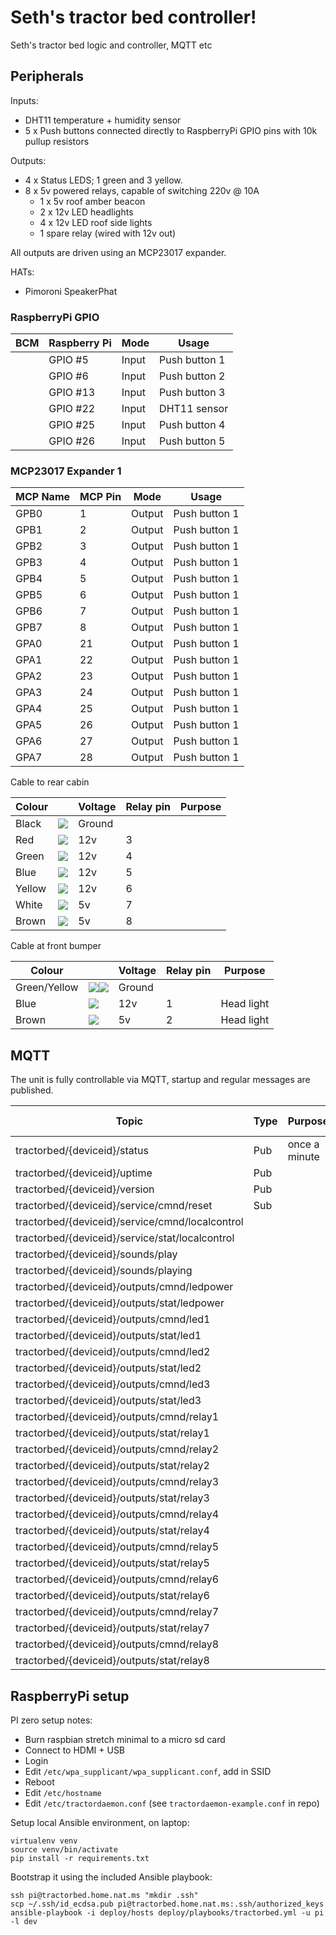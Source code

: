 # Seth's tractor bed controller!

Seth's tractor bed logic and controller, MQTT etc

## Peripherals

Inputs:

* DHT11 temperature + humidity sensor
* 5 x Push buttons connected directly to RaspberryPi GPIO pins with 10k pullup resistors

Outputs:

* 4 x Status LEDS; 1 green and 3 yellow.
* 8 x 5v powered relays, capable of switching 220v @ 10A
  * 1 x 5v roof amber beacon
  * 2 x 12v LED headlights
  * 4 x 12v LED roof side lights
  * 1 spare relay (wired with 12v out)

All outputs are driven using an MCP23017 expander.

HATs:

* Pimoroni SpeakerPhat

### RaspberryPi GPIO

| BCM      | Raspberry Pi | Mode   | Usage         |
|----------|--------------|--------|---------------|
|          | GPIO #5      | Input  | Push button 1 |
|          | GPIO #6      | Input  | Push button 2 |
|          | GPIO #13     | Input  | Push button 3 |
|          | GPIO #22     | Input  | DHT11 sensor  |
|          | GPIO #25     | Input  | Push button 4 |
|          | GPIO #26     | Input  | Push button 5 |

### MCP23017 Expander 1

| MCP Name | MCP Pin | Mode   | Usage             |
|----------|---------|--------|-------------------|
| GPB0     | 1       | Output | Push button 1     |
| GPB1     | 2       | Output | Push button 1     |
| GPB2     | 3       | Output | Push button 1     |
| GPB3     | 4       | Output | Push button 1     |
| GPB4     | 5       | Output | Push button 1     |
| GPB5     | 6       | Output | Push button 1     |
| GPB6     | 7       | Output | Push button 1     |
| GPB7     | 8       | Output | Push button 1     |
| GPA0     | 21      | Output | Push button 1     |
| GPA1     | 22      | Output | Push button 1     |
| GPA2     | 23      | Output | Push button 1     |
| GPA3     | 24      | Output | Push button 1     |
| GPA4     | 25      | Output | Push button 1     |
| GPA5     | 26      | Output | Push button 1     |
| GPA6     | 27      | Output | Push button 1     |
| GPA7     | 28      | Output | Push button 1     |

Cable to rear cabin

| Colour |                                                   | Voltage | Relay pin | Purpose   |
|--------|---------------------------------------------------|---------|-----------|-----------|
| Black  | ![](https://placehold.it/15/000000/000000?text=+) | Ground  |           |           |
| Red    | ![](https://placehold.it/15/eb4034/000000?text=+) | 12v     | 3         |           |
| Green  | ![](https://placehold.it/15/3bfa19/000000?text=+) | 12v     | 4         |           |
| Blue   | ![](https://placehold.it/15/3719fa/000000?text=+) | 12v     | 5         |           |
| Yellow | ![](https://placehold.it/15/ffea00/000000?text=+) | 12v     | 6         |           |
| White  | ![](https://placehold.it/15/dedede/000000?text=+) | 5v      | 7         |           |
| Brown  | ![](https://placehold.it/15/785020/000000?text=+) | 5v      | 8         |           |

Cable at front bumper

| Colour |                                                   | Voltage | Relay pin | Purpose   |
|--------|---------------------------------------------------|---------|-----------|-----------|
| Green/Yellow  | ![](https://placehold.it/15/3bfa19/000000?text=+)![](https://placehold.it/15/ffea00/000000?text=+) | Ground  |           |           |
| Blue   | ![](https://placehold.it/15/3719fa/000000?text=+) | 12v     | 1         | Head light |
| Brown  | ![](https://placehold.it/15/785020/000000?text=+) | 5v      | 2         | Head light |


## MQTT

The unit is fully controllable via MQTT, startup and regular messages are published.

| Topic                                        |  Type                   |  Purpose          | Example payload |   
|----------------------------------------------|-------------------------|------------------|-----------------|
| tractorbed/{deviceid}/status                 |  Pub                        | once a minute    |                 |
| tractorbed/{deviceid}/uptime                 |  Pub                       |                  |                 |
| tractorbed/{deviceid}/version                |  Pub                       |                  |                 |
| tractorbed/{deviceid}/service/cmnd/reset              |  Sub                       |                  |                 |
| tractorbed/{deviceid}/service/cmnd/localcontrol       |                         |                  |                 |
| tractorbed/{deviceid}/service/stat/localcontrol       |                         |                  |                 |
| tractorbed/{deviceid}/sounds/play                     |                         |                  |                 |
| tractorbed/{deviceid}/sounds/playing                  |                         |                  |                 |
| tractorbed/{deviceid}/outputs/cmnd/ledpower           |                         |                  |                 |
| tractorbed/{deviceid}/outputs/stat/ledpower           |                         |                  |                 |
| tractorbed/{deviceid}/outputs/cmnd/led1               |                         |                  |                 |
| tractorbed/{deviceid}/outputs/stat/led1               |                         |                  |                 |
| tractorbed/{deviceid}/outputs/cmnd/led2               |                         |                  |                 |
| tractorbed/{deviceid}/outputs/stat/led2               |                         |                  |                 |
| tractorbed/{deviceid}/outputs/cmnd/led3               |                         |                  |                 |
| tractorbed/{deviceid}/outputs/stat/led3               |                         |                  |                 |
| tractorbed/{deviceid}/outputs/cmnd/relay1             |                         |                  |                 |
| tractorbed/{deviceid}/outputs/stat/relay1             |                         |                  |                 |
| tractorbed/{deviceid}/outputs/cmnd/relay2             |                         |                  |                 |
| tractorbed/{deviceid}/outputs/stat/relay2             |                         |                  |                 |
| tractorbed/{deviceid}/outputs/cmnd/relay3             |                         |                  |                 |
| tractorbed/{deviceid}/outputs/stat/relay3             |                         |                  |                 |
| tractorbed/{deviceid}/outputs/cmnd/relay4             |                         |                  |                 |
| tractorbed/{deviceid}/outputs/stat/relay4             |                         |                  |                 |
| tractorbed/{deviceid}/outputs/cmnd/relay5             |                         |                  |                 |
| tractorbed/{deviceid}/outputs/stat/relay5             |                         |                  |                 |
| tractorbed/{deviceid}/outputs/cmnd/relay6             |                         |                  |                 |
| tractorbed/{deviceid}/outputs/stat/relay6             |                         |                  |                 |
| tractorbed/{deviceid}/outputs/cmnd/relay7             |                         |                  |                 |
| tractorbed/{deviceid}/outputs/stat/relay7             |                         |                  |                 |
| tractorbed/{deviceid}/outputs/cmnd/relay8             |                         |                  |                 |
| tractorbed/{deviceid}/outputs/stat/relay8             |                         |                  |                 |

## RaspberryPi setup

PI zero setup notes:

* Burn raspbian stretch minimal to a micro sd card
* Connect to HDMI + USB
* Login
* Edit `/etc/wpa_supplicant/wpa_supplicant.conf`, add in SSID
* Reboot
* Edit `/etc/hostname`
* Edit `/etc/tractordaemon.conf` (see `tractordaemon-example.conf` in repo)

Setup local Ansible environment, on laptop:

```
virtualenv venv
source venv/bin/activate
pip install -r requirements.txt
```

Bootstrap it using the included Ansible playbook:

```
ssh pi@tractorbed.home.nat.ms "mkdir .ssh"
scp ~/.ssh/id_ecdsa.pub pi@tractorbed.home.nat.ms:.ssh/authorized_keys
ansible-playbook -i deploy/hosts deploy/playbooks/tractorbed.yml -u pi -l dev
```
